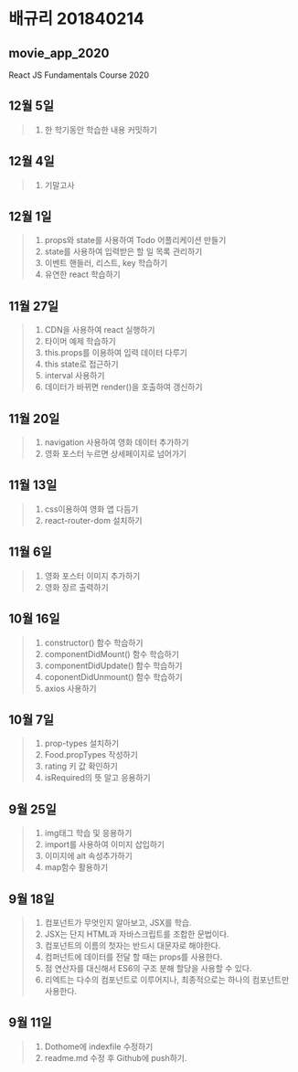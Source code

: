 # 배규리 201840214
## movie_app_2020
React JS Fundamentals Course 2020

## 12월 5일
 >1. 한 학기동안 학습한 내용 커밋하기

## 12월 4일
 >1. 기말고사

## 12월 1일 
 >1. props와 state를 사용하여 Todo 어플리케이션 만들기
 >2. state를 사용하여 입력받은 할 일 목록 관리하기
 >3. 이벤트 핸들러, 리스트, key 학습하기
 >4. 유연한 react 학습하기

## 11월 27일
 >1. CDN을 사용하여 react 실행하기
 >2. 타이머 예제 학습하기
 >3. this.props를 이용하여 입력 데이터 다루기
 >4. this state로 접근하기
 >5. interval 사용하기
 >6. 데이터가 바뀌면 render()을 호출하여 갱신하기

## 11월 20일
 >1. navigation 사용하여 영화 데이터 추가하기
 >2. 영화 포스터 누르면 상세페이지로 넘어가기

## 11월 13일
 >1. css이용하여 영화 앱 다듬기
 >2. react-router-dom 설치하기

## 11월 6일
 >1. 영화 포스터 이미지 추가하기
 >2. 영화 장르 출력하기

## 10월 16일
 >1. constructor() 함수 학습하기
 >2. componentDidMount() 함수 학습하기
 >3. componentDidUpdate() 함수 학습하기
 >4. coponentDidUnmount() 함수 학습하기
 >5. axios 사용하기

## 10월 7일
>1. prop-types 설치하기
>2. Food.propTypes 작성하기
>3. rating 키 값 확인하기
>4. isRequired의 뜻 알고 응용하기

## 9월 25일
>1. img태그 학습 및 응용하기
>2. import를 사용하여 이미지 삽입하기
>3. 이미지에 alt 속성추가하기
>4. map함수 활용하기

## 9월 18일
>1. 컴포넌트가 무엇인지 알아보고, JSX를 학습.
>2. JSX는 단지 HTML과 자바스크립트를 조합한 문법이다.
>3. 컴포넌트의 이름의 첫자는 반드시 대문자로 해야한다.
>4. 컴퍼넌트에 데이터를 전달 할 때는 props를 사용한다.
>5. 점 연산자를 대신해서 ES6의 구조 분해 할당을 사용할 수 있다.
>6. 리엑트는 다수의 컴포넌트로 이루어지나, 최종적으로는 하나의 컴포넌트만 사용한다.

## 9월 11일
>1. Dothome에 indexfile 수정하기
>2. readme.md 수정 후 Github에 push하기.

